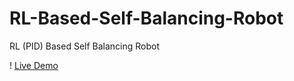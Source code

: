 # RL-Based-Self-Balancing-Robot
RL (PID) Based Self Balancing Robot

! [Live Demo](https://github.com/ManoharSai2000/RL-Based-Self-Balancing-Robot/blob/main/Live_Play.mp4)
